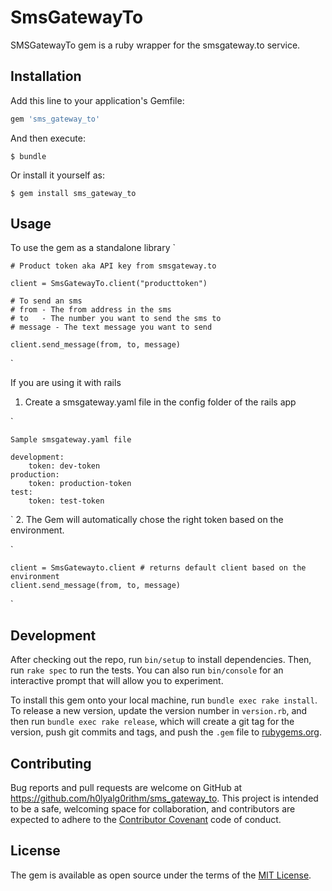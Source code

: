 # SmsGatewayTo

SMSGatewayTo gem is a ruby wrapper for the smsgateway.to service.

## Installation

Add this line to your application's Gemfile:

```ruby
gem 'sms_gateway_to'
```

And then execute:

    $ bundle

Or install it yourself as:

    $ gem install sms_gateway_to

## Usage

To use the gem as a standalone library
`

	# Product token aka API key from smsgateway.to 
	
	client = SmsGatewayTo.client("producttoken") 

	# To send an sms 
	# from - The from address in the sms
	# to   - The number you want to send the sms to
	# message - The text message you want to send

	client.send_message(from, to, message)
`

If you are using it with rails


1. Create a smsgateway.yaml file in the config folder of the rails app

`

	Sample smsgateway.yaml file
	
	development:
		token: dev-token
	production:
		token: production-token
	test:
		token: test-token
	
`
2. The Gem will automatically chose the right token based on the environment.

`


	client = SmsGatewayto.client # returns default client based on the environment
	client.send_message(from, to, message)
`

## Development

After checking out the repo, run `bin/setup` to install dependencies. Then, run `rake spec` to run the tests. You can also run `bin/console` for an interactive prompt that will allow you to experiment.

To install this gem onto your local machine, run `bundle exec rake install`. To release a new version, update the version number in `version.rb`, and then run `bundle exec rake release`, which will create a git tag for the version, push git commits and tags, and push the `.gem` file to [rubygems.org](https://rubygems.org).

## Contributing

Bug reports and pull requests are welcome on GitHub at https://github.com/h0lyalg0rithm/sms_gateway_to. This project is intended to be a safe, welcoming space for collaboration, and contributors are expected to adhere to the [Contributor Covenant](http://contributor-covenant.org) code of conduct.


## License

The gem is available as open source under the terms of the [MIT License](http://opensource.org/licenses/MIT).

